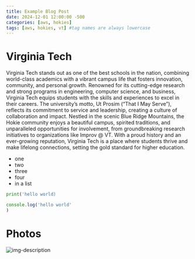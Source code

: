 ```yaml
---
title: Example Blog Post
date: 2024-12-01 12:00:00 -500
categories: [aws, hokies]
tags: [aws, hokies, vt] #tag names are always lowercase
---
```


# Virginia Tech 

Virginia Tech stands out as one of the best schools in the nation, combining world-class academics with a vibrant campus life that fosters innovation, community, and personal growth. Renowned for its cutting-edge research and strong programs in engineering, computer science, and business, Virginia Tech equips students with the skills and experiences to excel in their careers. The university’s motto, Ut Prosim (“That I May Serve”), reflects its commitment to service and leadership, creating a culture of collaboration and impact. Nestled in the scenic Blue Ridge Mountains, the Hokie community enjoys a beautiful campus, spirited traditions, and unparalleled opportunities for involvement, from groundbreaking research initiatives to organizations like Improv @ VT. With a proud history and an ever-growing reputation, Virginia Tech is a place where students thrive and make lifelong connections, setting the gold standard for higher education.

* one
* two
* three
* four
* in a list

```python
print('hello world)
```

```javascript
console.log('hello world'
)
```

# Photos

![img-description](https://emergency.vt.edu/content/emergency_vt_edu/en/ready/_jcr_content/article-image.transform/m-medium/image.png)




